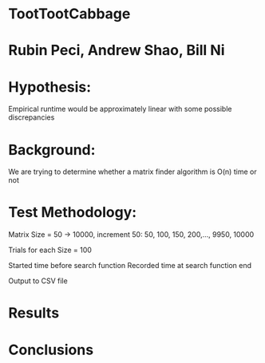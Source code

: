 # TootTootCabbage 
# Rubin Peci, Andrew Shao, Bill Ni 
 
# Hypothesis:
Empirical runtime would be approximately linear with some possible discrepancies
 
# Background:
We are trying to determine whether a matrix finder algorithm is O(n) time or not
 
# Test Methodology: 
 
Matrix Size = 50 -> 10000, increment 50: 50, 100, 150, 200,..., 9950, 10000 
 
Trials for each Size = 100 
 
Started time before search function 
Recorded time at search function end 
 
Output to CSV file 
 
# Results
 

# Conclusions